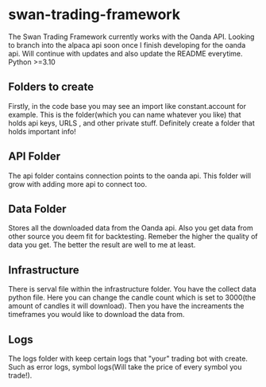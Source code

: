 # swan-trading-framework

The Swan Trading Framework currently works with the Oanda API. Looking to branch into the alpaca api soon once I finish developing for the oanda api. Will continue with updates and also update the README everytime. Python >=3.10

## Folders to create 
Firstly, in the code base you may see an import like constant.account for example. This is the folder(which you can name whatever you like) that holds api keys, URLS , and other private stuff. Definitely create a folder that holds important info!

## API Folder 
The api folder contains connection points to the oanda api. This folder will grow with adding more api to connect too.

## Data Folder 
Stores all the downloaded data from the Oanda api. Also you get data from other source you deem fit for backtesting. Remeber the higher the quality of data you get. The better the result are well to me at least.

## Infrastructure 
There is serval file within the infrastructure folder. You have the collect data python file. Here you can change the candle count which is set to 3000(the amount of candles it will download). Then you have the increaments the timeframes you would like to download the data from. 

## Logs 
The logs folder with keep certain logs that "your" trading bot with create. Such as error logs, symbol logs(Will take the price of every symbol you trade!).  



